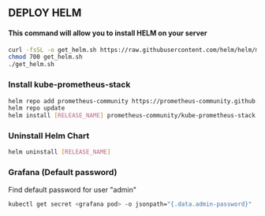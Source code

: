 ## DEPLOY HELM

#### This command will allow you to install HELM on your server

```sh 
curl -fsSL -o get_helm.sh https://raw.githubusercontent.com/helm/helm/main/scripts/get-helm-3
chmod 700 get_helm.sh
./get_helm.sh

```

### Install kube-prometheus-stack
```sh
helm repo add prometheus-community https://prometheus-community.github.io/helm-charts
helm repo update
helm install [RELEASE_NAME] prometheus-community/kube-prometheus-stack
```
### Uninstall Helm Chart
```sh
helm uninstall [RELEASE_NAME]
```
### Grafana (Default password) 
Find default password for user "admin"  
```sh 
kubectl get secret <grafana pod> -o jsonpath="{.data.admin-password}" | base64 --decode ; echo
```